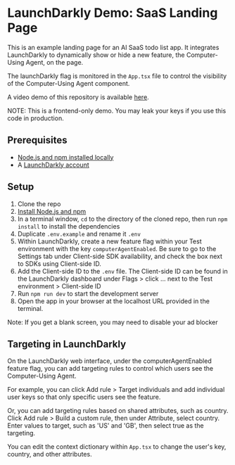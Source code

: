 # LaunchDarkly Demo: SaaS Landing Page

This is an example landing page for an AI SaaS todo list app. It integrates LaunchDarkly to dynamically show or hide a new feature, the Computer-Using Agent, on the page.

The launchDarkly flag is monitored in the `App.tsx` file to control the visibility of the Computer-Using Agent component.

A video demo of this repository is available [here](https://youtu.be/PXjae7WuN80).

NOTE: This is a frontend-only demo. You may leak your keys if you use this code in production.

## Prerequisites

- [Node.js and npm installed locally](https://docs.npmjs.com/downloading-and-installing-node-js-and-npm)
- A [LaunchDarkly account](https://launchdarkly.com/)

## Setup

1. Clone the repo
2. [Install Node.js and npm](https://docs.npmjs.com/downloading-and-installing-node-js-and-npm)
3. In a terminal window, `cd` to the directory of the cloned repo, then run `npm install` to install the dependencies
4. Duplicate `.env.example` and rename it `.env`
5. Within LaunchDarkly, create a new feature flag within your Test environment with the key `computerAgentEnabled`. Be sure to go to the Settings tab under Client-side SDK availability, and check the box next to SDKs using Client-side ID.
6. Add the Client-side ID to the `.env` file. The Client-side ID can be found in the LaunchDarkly dashboard under Flags > click ... next to the Test environment > Client-side ID
7. Run `npm run dev` to start the development server
8. Open the app in your browser at the localhost URL provided in the terminal.

Note: If you get a blank screen, you may need to disable your ad blocker

## Targeting in LaunchDarkly

On the LaunchDarkly web interface, under the computerAgentEnabled feature flag, you can add targeting rules to control which users see the Computer-Using Agent.

For example, you can click Add rule > Target individuals and add individual user keys so that only specific users see the feature.

Or, you can add targeting rules based on shared attributes, such as country. Click Add rule > Build a custom rule, then under Attribute, select country. Enter values to target, such as 'US' and 'GB', then select true as the targeting.

You can edit the context dictionary within `App.tsx` to change the user's key, country, and other attributes.
